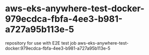 # aws-eks-anywhere-test-docker-979ecdca-fbfa-4ee3-b981-a727a95b113e-5
repository for use with E2E test job aws-eks-anywhere-test-docker:979ecdca-fbfa-4ee3-b981-a727a95b113e-5
